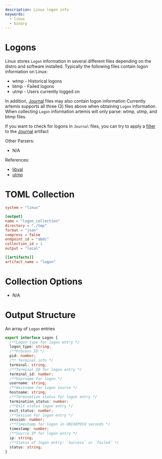 ```yaml
---
description: Linux logon info 
keywords:
  - linux
  - binary
---
```


# Logons

Linux stores `Logon` information in several different files depending on the
distro and software installed. Typically the following files contain logon
information on Linux:

- wtmp - Historical logons
- btmp - Failed logons
- utmp - Users currently logged on

In addition, [Journal](./journals.md) files may also contain logon information
Currently artemis supports all three (3) files above when obtaining `Logon`
information. When collecting `Logon` information artemis will only parse: wtmp,
utmp, and btmp files.

If you want to check for logons in `Journal` files, you can try to apply a
[filter](../../scripting/filterscripts.md) to the [Journal](./journals.md)
artifact

Other Parsers:

- N/A

References:

- [libyal](https://github.com/libyal/dtformats/blob/main/documentation/Utmp%20login%20records%20format.asciidoc)
- [utmp](https://man7.org/linux/man-pages/man5/utmp.5.html)

# TOML Collection

```toml
system = "linux"

[output]
name = "logon_collection"
directory = "./tmp"
format = "json"
compress = false
endpoint_id = "abdc"
collection_id = 1
output = "local"

[[artifacts]]
artifact_name = "logon"
```

# Collection Options

- N/A

# Output Structure

An array of `Logon` entries

```typescript
export interface Logon {
  /**Logon type for logon entry */
  logon_type: string;
  /**Process ID */
  pid: number;
  /** Terminal info */
  terminal: string;
  /**Terminal ID for logon entry */
  terminal_id: number;
  /**Username for logon */
  username: string;
  /**Hostname for logon source */
  hostname: string;
  /**Termination status for logon entry */
  termination_status: number;
  /**Exit status logon entry */
  exit_status: number;
  /**Session for logon entry */
  session: number;
  /**Timestamp for logon in UNIXEPOCH seconds */
  timestamp: number;
  /**Source IP for logon entry */
  ip: string;
  /**Status of logon entry: `Success` or `Failed` */
  status: string;
}
```

